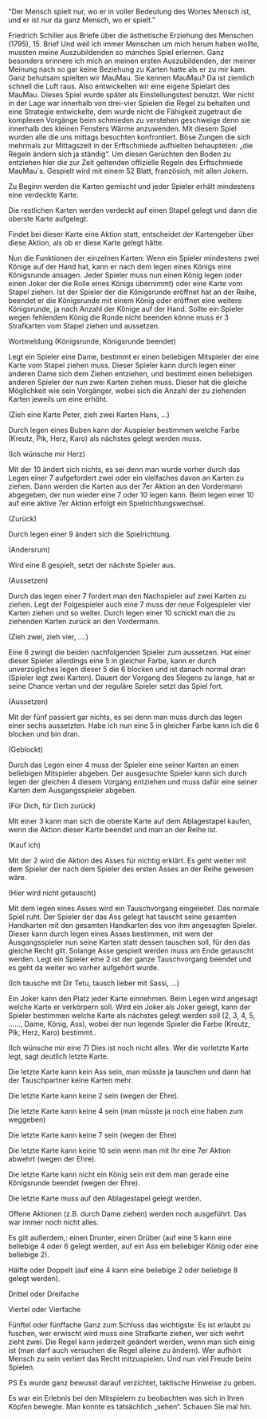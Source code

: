 "Der Mensch spielt nur, wo er in voller Bedeutung des Wortes Mensch ist, und er ist nur da ganz Mensch, wo er spielt."


Friedrich Schiller
aus Briefe über die ästhetische Erziehung des Menschen (1795), 15. Brief
Und weil ich immer Menschen um mich herum haben wollte, mussten meine Auszubildenden so manches Spiel erlernen. Ganz besonders erinnere ich mich an meinen ersten Auszubildenden, der meiner Meinung nach so gar keine Beziehung zu Karten hatte als er zu mir kam. Ganz behutsam spielten wir MauMau. Sie kennen MauMau? Da ist ziemlich schnell die Luft raus. Also entwickelten wir eine eigene Spielart des MauMau. Dieses Spiel wurde später als Einstellungstest benutzt. Wer nicht in der Lage war innerhalb von drei-vier Spielen die Regel zu behalten und eine Strategie entwickelte, dem wurde nicht die Fähigkeit zugetraut die komplexen Vorgänge beim schmieden zu verstehen geschweige denn sie innerhalb des kleinen Fensters Wärme anzuwenden.
Mit diesem Spiel wurden alle die uns mittags besuchten konfrontiert. Böse Zungen die sich mehrmals zur Mittagszeit in der Erftschmiede aufhielten behaupteten: „die Regeln ändern sich ja ständig“. Um diesen Gerüchten den Boden zu entziehen hier die zur Zeit geltenden offizielle Regeln des Erftschmiede MauMau´s.
Gespielt wird mit einem 52 Blatt, französich, mit allen Jokern.

Zu Beginn werden die Karten gemischt und jeder Spieler erhält mindestens eine verdeckte Karte.

Die restlichen Karten werden verdeckt auf einen Stapel gelegt und dann die oberste Karte aufgelegt.

Findet bei dieser Karte eine Aktion statt, entscheidet der Kartengeber über diese Aktion, als ob er diese Karte gelegt hätte.

Nun die Funktionen der einzelnen Karten:
Wenn ein Spieler mindestens zwei Könige auf der Hand hat, kann er nach dem legen eines Königs eine Königsrunde ansagen. Jeder Spieler muss nun einen König legen (oder einen Joker der die Rolle eines Königs übernimmt) oder eine Karte vom Stapel ziehen. Ist der Spieler der die Königsrunde eröffnet hat an der Reihe, beendet er die Königsrunde mit einem König oder eröffnet eine weitere Königsrunde, ja nach Anzahl der Könige auf der Hand. Sollte ein Spieler wegen fehlendem König die Runde nicht beenden könne muss er 3 Strafkarten vom Stapel ziehen und aussetzen.

Wortmeldung (Königsrunde, Königsrunde beendet)

Legt ein Spieler eine Dame, bestimmt er einen beliebigen Mitspieler der eine Karte vom Stapel ziehen muss. Dieser Spieler kann durch legen einer anderen Dame sich dem Ziehen entziehen, und bestimmt einen beliebigen anderen Spieler der nun zwei Karten ziehen muss. Dieser hat die gleiche Möglichkeit wie sein Vorgänger, wobei sich die Anzahl der zu ziehenden Karten jeweils um eine erhöht.

(Zieh eine Karte Peter, zieh zwei Karten Hans, ...)

Durch legen eines Buben kann der Auspieler bestimmen welche Farbe (Kreutz, Pik, Herz, Karo) als nächstes gelegt werden muss.

(Ich wünsche mir Herz)

Mit der 10 ändert sich nichts, es sei denn man wurde vorher durch das Legen einer 7 aufgefordert zwei oder ein vielfaches davon an Karten zu ziehen. Dann werden die Karten aus der 7er Aktion an den Vordermann abgegeben, der nun wieder eine 7 oder 10 legen kann. Beim legen einer 10 auf eine aktive 7er Aktion erfolgt ein Spielrichtungswechsel.

(Zurück)

Durch legen einer 9 ändert sich die Spielrichtung.

(Andersrum)

Wird eine 8 gespielt, setzt der nächste Spieler aus.

(Aussetzen)

Durch das legen einer 7 fordert man den Nachspieler auf zwei Karten zu ziehen. Legt der Folgespieler auch eine 7 muss der neue Folgespieler vier Karten ziehen und so weiter. Durch legen einer 10 schickt man die zu ziehenden Karten zurück an den Vordermann.

(Zieh zwei, zieh vier, ....)

Eine 6 zwingt die beiden nachfolgenden Spieler zum aussetzen. Hat einer dieser Spieler allerdings eine 5 in gleicher Farbe, kann er durch unverzügliches legen dieser 5 die 6 blocken und ist danach normal dran (Spieler legt zwei Karten). Dauert der Vorgang des 5legens zu lange, hat er seine Chance vertan und der reguläre Spieler setzt das Spiel fort.

(Aussetzen)

Mit der fünf passiert gar nichts, es sei denn man muss durch das legen einer sechs aussetzten. Habe ich nun eine 5 in gleicher Farbe kann ich die 6 blocken und bin dran.

(Geblockt)

Durch das Legen einer 4 muss der Spieler eine seiner Karten an einen beliebigen Mitspieler abgeben. Der ausgesuchte Spieler kann sich durch legen der gleichen 4 diesem Vorgang entziehen und muss dafür eine seiner Karten dem Ausgangsspieler abgeben.

(Für Dich, für Dich zurück)

Mit einer 3 kann man sich die oberste Karte auf dem Ablagestapel kaufen, wenn die Aktion dieser Karte beendet und man an der Reihe ist.

(Kauf ich)

Mit der 2 wird die Aktion des Asses für nichtig erklärt. Es geht weiter mit dem Spieler der nach dem Spieler des ersten Asses an der Reihe gewesen wäre.

(Hier wird nicht getauscht)

Mit dem legen eines Asses wird ein Tauschvorgang eingeleitet. Das normale Spiel ruht. Der Spieler der das Ass gelegt hat tauscht seine gesamten Handkarten mit den gesamten Handkarten des von ihm angesagten Spieler. Dieser kann durch legen eines Asses bestimmen, mit wem der Ausgangsspieler nun seine Karten statt dessen tauschen soll, für den das gleiche Recht gilt. Solange Asse gespielt werden muss am Ende getauscht werden. Legt ein Spieler eine 2 ist der ganze Tauschvorgang beendet und es geht da weiter wo vorher aufgehört wurde.

(Ich tausche mit Dir Tetu, tausch lieber mit Sassi, ...)

Ein Joker kann den Platz jeder Karte einnehmen. Beim Legen wird angesagt welche Karte er verkörpern soll. Wird ein Joker als Joker gelegt, kann der Spieler bestimmen welche Karte als nächstes gelegt werden soll (2, 3, 4, 5, ......, Dame, König, Ass), wobei der nun legende Spieler die Farbe (Kreutz, Pik, Herz, Karo) bestimmt..

(Ich wünsche mir eine 7)
Dies ist noch nicht alles. Wer die vorletzte Karte legt, sagt deutlich letzte Karte. 

Die letzte Karte kann kein Ass sein, man müsste ja tauschen und dann hat der Tauschpartner keine Karten mehr.

Die letzte Karte kann keine 2 sein (wegen der Ehre).

Die letzte Karte kann keine 4 sein (man müsste ja noch eine haben zum weggeben)

Die letzte Karte kann keine 7 sein (wegen der Ehre)

Die letzte Karte kann keine 10 sein wenn man mit Ihr eine 7er Aktion abwehrt (wegen der Ehre).

Die letzte Karte kann nicht ein König sein mit dem man gerade eine Königsrunde beendet (wegen der Ehre).

Die letzte Karte muss auf den Ablagestapel gelegt werden.

Offene Aktionen (z.B. durch Dame ziehen) werden noch ausgeführt.
Das war immer noch nicht alles.

Es gilt außerdem,:
einen Drunter, einen Drüber (auf eine 5 kann eine beliebige 4 oder 6 gelegt werden, auf ein Ass ein beliebiger König oder eine beliebige 2).

Hälfte oder Doppelt (auf eine 4 kann eine beliebige 2 oder beliebige 8 gelegt werden).

Drittel oder Dreifache

Viertel oder Vierfache

Fünftel oder fünffache
Ganz zum Schluss das wichtigste:
Es ist erlaubt zu fuschen, wer erwischt wird muss eine Strafkarte ziehen, wer sich wehrt zieht zwei. Die Regel kann jederzeit geändert werden, wenn man sich einig ist (man darf auch versuchen die Regel alleine zu ändern). Wer aufhört Mensch zu sein verliert das Recht mitzuspielen.
Und nun viel Freude beim Spielen.

PS Es wurde ganz bewusst darauf verzichtet, taktische Hinweise zu geben. 

Es war ein Erlebnis bei den Mitspielern zu beobachten was sich in Ihren Köpfen bewegte. Man konnte es tatsächlich „sehen“. Schauen Sie mal hin.
